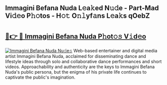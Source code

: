 ## Immagini Befana Nuda L𝚎a𝚔ed N𝚞𝚍e - Part-Mad Vi𝚍𝚎o P𝚑𝚘tos - H𝚘𝚝 O𝚗𝚕yf𝚊ns L𝚎a𝚔s qOebZ

# <h2><a href="http://kf9zp4.oniu.top/?m=Immagini+Befana+Nuda">🔗👉 🔴 Immagini Befana Nuda P𝚑ot𝚘𝚜 V𝚒d𝚎o</a></h2>

[![Immagini Befana Nuda Nu𝚍e𝚜](https://i.imgur.com/0qMVB7G.gif)](http://kf9zp4.oniu.top/?m=Immagini+Befana+Nuda)
Web-based entertainer and digital media artist Immagini Befana Nuda, acclaimed for disseminating dance and lifestyle ideas through solo and collaborative dance performances and short videos. Approachability and authenticity are the keys to Immagini Befana Nuda's public persona, but the enigma of his private life continues to captivate the public's imagination.  
